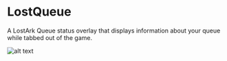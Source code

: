 # LostQueue
A LostArk Queue status overlay that displays information about your queue while tabbed out of the game.

![alt text](https://preview.redd.it/syb4jtng0uj81.png?width=632&format=png&auto=webp&s=b0d612c0958b1041729f64324df068a58bd101bf)
